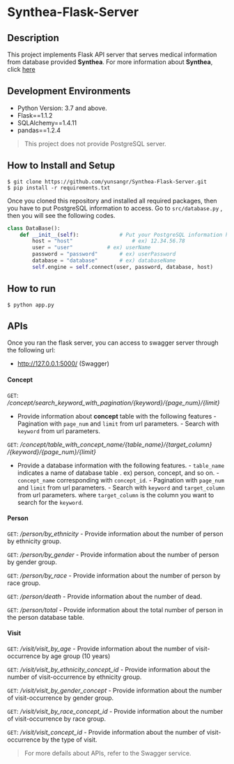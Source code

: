 # Synthea-Flask-Server

## Description
This project implements Flask API server that serves medical information from database provided **Synthea**.
For more information about **Synthea**, click [here](https://synthetichealth.github.io/synthea/)

## Development Environments
- Python Version: 3.7 and above.
- Flask==1.1.2
- SQLAlchemy==1.4.11
- pandas==1.2.4
> This project does not provide PostgreSQL server. 

## How to Install and Setup
```
$ git clone https://github.com/yunsangr/Synthea-Flask-Server.git
$ pip install -r requirements.txt
```
Once you cloned this repository and installed all required packages, then you have to put PostgreSQL information to access.
Go to `src/database.py` , then you will see the following codes.
```python
class DataBase():  
    def __init__(self):  			# Put your PostgreSQL information here.
        host = "host"            		# ex) 12.34.56.78
		user = "user"  			# ex) userName
		password = "password"  		# ex) userPassword
		database = "database"  		# ex) databaseName
		self.engine = self.connect(user, password, database, host)
```

## How to run
```
$ python app.py
```

## APIs 
Once you ran the flask server, you can access to swagger server through the following url:
- http://127.0.0.1:5000/	(Swagger)


#### Concept

`GET`:  */concept/search_keyword_with_pagination/{keyword}/{page_num}/{limit}*

-  Provide information about **concept** table  with the following features
		- Pagination with `page_num` and `limit` from url parameters.
		- Search with `keyword` from url parameters.


`GET`:   */concept​/table_with_concept_name​/{table_name}​/{target_column}​/{keyword}​/{page_num}​/{limit}*
			
- Provide a database information with the following features.
		-  `table_name` indicates a name of database table . ex) person, concept, and so on.
		-  `concept_name` corresponding with `concept_id`.
		- Pagination with `page_num` and `limit` from url parameters.
		- Search with `keyword` and `target_column` from url parameters. where `target_column` is the column you want to search for the `keyword`.
	
#### Person
`GET`:  */person/by_ethnicity*
	-	Provide information about the number of person by ethnicity group.

`GET`:  */person/by_gender*
	-	Provide information about the number of person by gender group.

`GET`:  */person/by_race*
	-	Provide information about the number of person by race group.

`GET`:  */person/death*
	-	Provide information about the number of dead.

`GET`:  */person/total*
	-	Provide information about the total number of person in the person database table.

####  Visit
`GET`:  */visit/visit_by_age*
	-	Provide information about the number of visit-occurrence by age group (10 years)

`GET`:  */visit/visit_by_ethnicity_concept_id*
	-	Provide information about the number of visit-occurrence by ethnicity group.

`GET`:  */visit/visit_by_gender_concept*
	-	Provide information about the number of visit-occurrence by gender group.

`GET`:  */visit/visit_by_race_concept_id*
	-	Provide information about the number of visit-occurrence by race group.

`GET`:  */visit/visit_concept_id*
	-	Provide information about the number of visit-occurrence by the type of visit.

> For more defails about APIs,  refer to the Swagger service.


